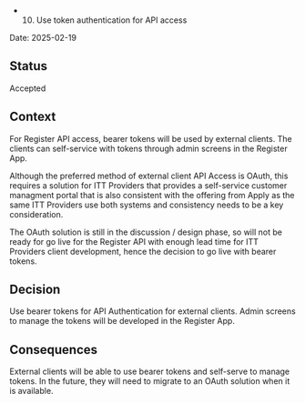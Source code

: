 * 10. Use token authentication for API access

Date: 2025-02-19

## Status

Accepted

## Context

For Register API access, bearer tokens will be used by external clients. The clients can self-service with tokens through admin screens in the Register App.

Although the preferred method of external client API Access is OAuth, this requires a solution for ITT Providers that provides a self-service customer managment portal that is also consistent with the offering from Apply as the same ITT Providers use both systems and consistency needs to be a key consideration.

The OAuth solution is still in the discussion / design phase, so will not be ready for go live for the Register API with enough lead time for ITT Providers client development, hence the decision to go live with bearer tokens.

## Decision

Use bearer tokens for API Authentication for external clients. Admin screens to manage the tokens will be developed in the Register App.

## Consequences

External clients will be able to use bearer tokens and self-serve to manage tokens. In the future, they will need to migrate to an OAuth solution when it is available.
